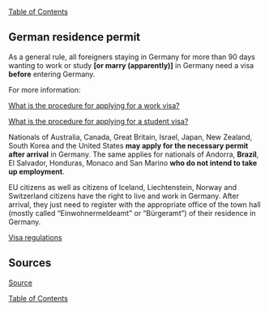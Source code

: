 [Table of Contents](Readme.md)

German residence permit
-

As a general rule, all foreigners staying in Germany for more than 90 days wanting to work or study **[or marry (apparently)]** in Germany need a visa **before** entering Germany.

For more information:

[What is the procedure for applying for a work visa?](https://www.auswaertiges-amt.de/en/visa-service/buergerservice/faq/07-arbeitsvisum/606666)

[What is the procedure for applying for a student visa?](https://www.auswaertiges-amt.de/en/visa-service/buergerservice/faq/08-studentenvisum/606690)

Nationals of Australia, Canada, Great Britain, Israel, Japan, New Zealand, South Korea and the United States **may apply for the necessary permit after arrival** in Germany. The same applies for nationals of Andorra, **Brazil**, El Salvador, Honduras, Monaco and San Marino **who do not intend to take up employment**.

EU citizens as well as citizens of Iceland, Liechtenstein, Norway and Switzerland citizens have the right to live and work in Germany. After arrival, they just need to register with the appropriate office of the town hall (mostly called “Einwohnermeldeamt” or “Bürgeramt”) of their residence in Germany.

[Visa regulations](https://www.auswaertiges-amt.de/en/visa-service/buergerservice/faq/weiteres-box/230198)


Sources
-

[Source](https://www.auswaertiges-amt.de/en/visa-service/buergerservice/faq/02-arbeiten/606704)

[Table of Contents](Readme.md)

